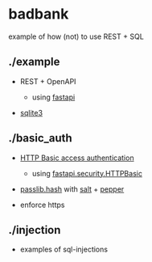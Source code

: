 # badbank
example of how (not) to use REST + SQL


## ./example

* REST + OpenAPI
  * using [fastapi](https://fastapi.tiangolo.com/)

* [sqlite3](https://docs.python.org/3/library/sqlite3.html)


## ./basic\_auth

* [HTTP Basic access authentication](https://en.wikipedia.org/wiki/Basic_access_authentication)
  * using [fastapi.security.HTTPBasic](https://fastapi.tiangolo.com/advanced/security/http-basic-auth/)

* [passlib.hash](https://passlib.readthedocs.io/en/stable/lib/passlib.hash.argon2.html) with [salt](https://en.wikipedia.org/wiki/Salt_(cryptography)) + [pepper](https://en.wikipedia.org/wiki/Pepper_(cryptography))

* enforce https


## ./injection

* examples of sql-injections
